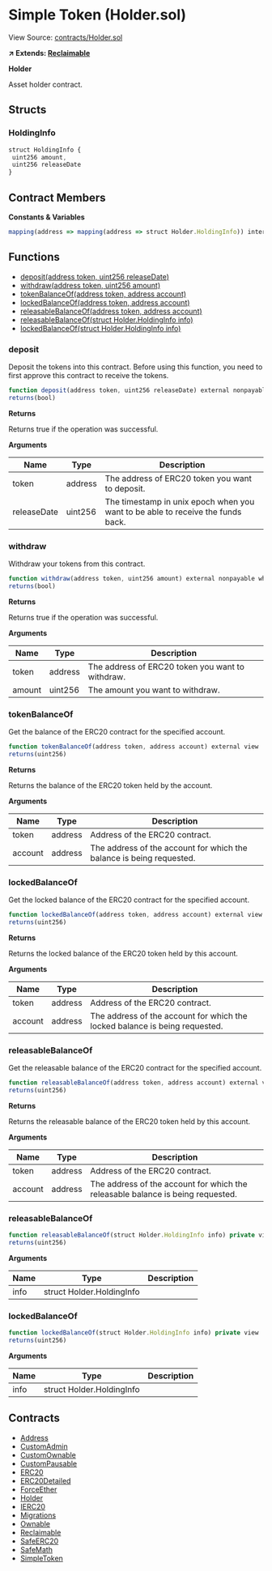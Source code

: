 # Simple Token (Holder.sol)

View Source: [contracts/Holder.sol](../contracts/Holder.sol)

**↗ Extends: [Reclaimable](Reclaimable.md)**

**Holder**

Asset holder contract.

## Structs
### HoldingInfo

```js
struct HoldingInfo {
 uint256 amount,
 uint256 releaseDate
}
```

## Contract Members
**Constants & Variables**

```js
mapping(address => mapping(address => struct Holder.HoldingInfo)) internal _holdings;

```

## Functions

- [deposit(address token, uint256 releaseDate)](#deposit)
- [withdraw(address token, uint256 amount)](#withdraw)
- [tokenBalanceOf(address token, address account)](#tokenbalanceof)
- [lockedBalanceOf(address token, address account)](#lockedbalanceof)
- [releasableBalanceOf(address token, address account)](#releasablebalanceof)
- [releasableBalanceOf(struct Holder.HoldingInfo info)](#releasablebalanceof)
- [lockedBalanceOf(struct Holder.HoldingInfo info)](#lockedbalanceof)

### deposit

Deposit the tokens into this contract. Before using this function, you need to first approve this contract to receive the tokens.

```js
function deposit(address token, uint256 releaseDate) external nonpayable whenNotPaused 
returns(bool)
```

**Returns**

Returns true if the operation was successful.

**Arguments**

| Name        | Type           | Description  |
| ------------- |------------- | -----|
| token | address | The address of ERC20 token you want to deposit. | 
| releaseDate | uint256 | The timestamp in unix epoch when you want to be able to receive the funds back. | 

### withdraw

Withdraw your tokens from this contract.

```js
function withdraw(address token, uint256 amount) external nonpayable whenNotPaused 
returns(bool)
```

**Returns**

Returns true if the operation was successful.

**Arguments**

| Name        | Type           | Description  |
| ------------- |------------- | -----|
| token | address | The address of ERC20 token you want to withdraw. | 
| amount | uint256 | The amount you want to withdraw. | 

### tokenBalanceOf

Get the balance of the ERC20 contract for the specified account.

```js
function tokenBalanceOf(address token, address account) external view
returns(uint256)
```

**Returns**

Returns the balance of the ERC20 token held by the account.

**Arguments**

| Name        | Type           | Description  |
| ------------- |------------- | -----|
| token | address | Address of the ERC20 contract. | 
| account | address | The address of the account for which the balance is being requested. | 

### lockedBalanceOf

Get the locked balance of the ERC20 contract for the specified account.

```js
function lockedBalanceOf(address token, address account) external view
returns(uint256)
```

**Returns**

Returns the locked balance of the ERC20 token held by this account.

**Arguments**

| Name        | Type           | Description  |
| ------------- |------------- | -----|
| token | address | Address of the ERC20 contract. | 
| account | address | The address of the account for which the locked balance is being requested. | 

### releasableBalanceOf

Get the releasable balance of the ERC20 contract for the specified account.

```js
function releasableBalanceOf(address token, address account) external view
returns(uint256)
```

**Returns**

Returns the releasable balance of the ERC20 token held by this account.

**Arguments**

| Name        | Type           | Description  |
| ------------- |------------- | -----|
| token | address | Address of the ERC20 contract. | 
| account | address | The address of the account for which the releasable balance is being requested. | 

### releasableBalanceOf

```js
function releasableBalanceOf(struct Holder.HoldingInfo info) private view
returns(uint256)
```

**Arguments**

| Name        | Type           | Description  |
| ------------- |------------- | -----|
| info | struct Holder.HoldingInfo |  | 

### lockedBalanceOf

```js
function lockedBalanceOf(struct Holder.HoldingInfo info) private view
returns(uint256)
```

**Arguments**

| Name        | Type           | Description  |
| ------------- |------------- | -----|
| info | struct Holder.HoldingInfo |  | 

## Contracts

* [Address](Address.md)
* [CustomAdmin](CustomAdmin.md)
* [CustomOwnable](CustomOwnable.md)
* [CustomPausable](CustomPausable.md)
* [ERC20](ERC20.md)
* [ERC20Detailed](ERC20Detailed.md)
* [ForceEther](ForceEther.md)
* [Holder](Holder.md)
* [IERC20](IERC20.md)
* [Migrations](Migrations.md)
* [Ownable](Ownable.md)
* [Reclaimable](Reclaimable.md)
* [SafeERC20](SafeERC20.md)
* [SafeMath](SafeMath.md)
* [SimpleToken](SimpleToken.md)
